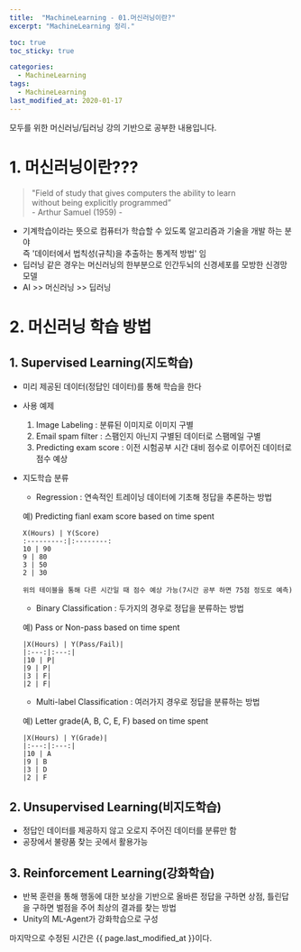 ```yaml
---
title:  "MachineLearning - 01.머신러닝이란?"
excerpt: "MachineLearning 정리."

toc: true
toc_sticky: true

categories:
  - MachineLearning
tags:
  - MachineLearning
last_modified_at: 2020-01-17
---
```

모두를 위한 머신러닝/딥러닝 강의 기반으로 공부한 내용입니다.


# 1. 머신러닝이란???
> "Field of study that gives computers the ability to learn  
   without being explicitly programmed”   
                                   - Arthur Samuel (1959) -

- 기계학습이라는 뜻으로 컴퓨터가 학습할 수 있도록 알고리즘과 기술을 개발 하는 분야  
  즉 '데이터에서 법칙성(규칙)을 추출하는 통계적 방법' 임
- 딥러닝 같은 경우는 머신러닝의 한부분으로 인간두뇌의 신경세포를 모방한 신경망 모델
- AI >> 머신러닝 >> 딥러닝

# 2. 머신러닝 학습 방법
## 1. Supervised Learning(지도학습)
- 미리 제공된 데이터(정답인 데이터)를 통해 학습을 한다
- 사용 예제
  1. Image Labeling : 분류된 이미지로 이미지 구별
  1. Email spam filter : 스팸인지 아닌지 구별된 데이터로 스팸메일 구별
  1. Predicting exam score : 이전 시험공부 시간 대비 점수로 이루어진 데이터로 점수 예상
- 지도학습 분류
  - Regression : 연속적인 트레이닝 데이터에 기초해 정답을 추론하는 방법  
  
  예) Predicting fianl exam score based on time spent

      X(Hours) | Y(Score)
      :---------:|:--------:
      10 | 90
      9 | 80
      3 | 50
      2 | 30
  
      위의 테이블을 통해 다른 시간일 때 점수 예상 가능(7시간 공부 하면 75점 정도로 예측)
  
  - Binary Classification : 두가지의 경우로 정답을 분류하는 방법
  
  예) Pass or Non-pass based on time spent

      |X(Hours) | Y(Pass/Fail)|
      |:---:|:---:|
      |10 | P|
      |9 | P|
      |3 | F|
      |2 | F|
  
  - Multi-label Classification : 여러가지 경우로 정답을 분류하는 방법
  
  예) Letter grade(A, B, C, E, F) based on time spent
 
      |X(Hours) | Y(Grade)|
      |:---:|:---:|
      |10 | A
      |9 | B
      |3 | D
      |2 | F

## 2. Unsupervised Learning(비지도학습)
- 정답인 데이터를 제공하지 않고 오로지 주어진 데이터를 분류만 함
- 공장에서 불량품 찾는 곳에서 활용가능

## 3. Reinforcement Learning(강화학습)
- 반복 훈련을 통해 행동에 대한 보상을 기반으로 올바른 정답을 구하면 상점, 틀린답을 구하면 벌점을 주어 최상의 결과를 찾는 방법
- Unity의 ML-Agent가 강화학습으로 구성


마지막으로 수정된 시간은 {{ page.last_modified_at }}이다.